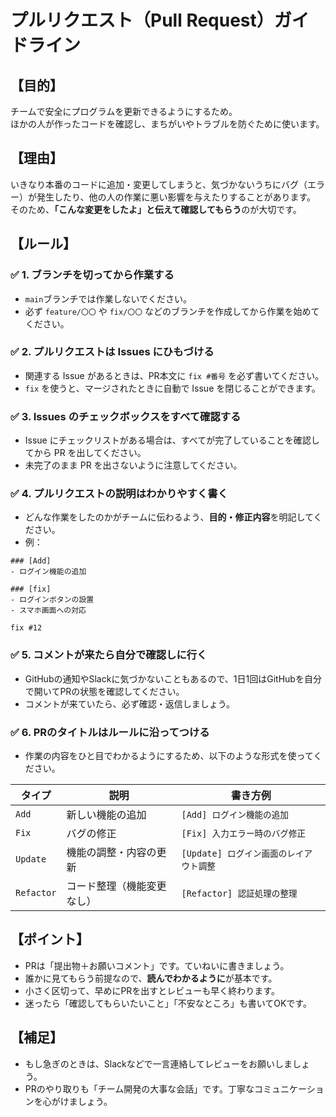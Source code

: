 # プルリクエスト（Pull Request）ガイドライン

## 【目的】
チームで安全にプログラムを更新できるようにするため。  
ほかの人が作ったコードを確認し、まちがいやトラブルを防ぐために使います。

## 【理由】
いきなり本番のコードに追加・変更してしまうと、気づかないうちにバグ（エラー）が発生したり、他の人の作業に悪い影響を与えたりすることがあります。  
そのため、**「こんな変更をしたよ」と伝えて確認してもらう**のが大切です。

## 【ルール】

### ✅ 1. ブランチを切ってから作業する
- `main`ブランチでは作業しないでください。
- 必ず `feature/〇〇` や `fix/〇〇` などのブランチを作成してから作業を始めてください。

### ✅ 2. プルリクエストは Issues にひもづける
- 関連する Issue があるときは、PR本文に `fix #番号` を必ず書いてください。
- `fix` を使うと、マージされたときに自動で Issue を閉じることができます。

### ✅ 3. Issues のチェックボックスをすべて確認する
- Issue にチェックリストがある場合は、すべてが完了していることを確認してから PR を出してください。
- 未完了のまま PR を出さないように注意してください。

### ✅ 4. プルリクエストの説明はわかりやすく書く
- どんな作業をしたのかがチームに伝わるよう、**目的・修正内容**を明記してください。
- 例：
```
### [Add]
- ログイン機能の追加

### [fix]
- ログインボタンの設置
- スマホ画面への対応

fix #12
```

### ✅ 5. コメントが来たら自分で確認しに行く
- GitHubの通知やSlackに気づかないこともあるので、1日1回はGitHubを自分で開いてPRの状態を確認してください。
- コメントが来ていたら、必ず確認・返信しましょう。

### ✅ 6. PRのタイトルはルールに沿ってつける
- 作業の内容をひと目でわかるようにするため、以下のような形式を使ってください。

| タイプ     | 説明                     | 書き方例                                |
|------------|--------------------------|-----------------------------------------|
| `Add`      | 新しい機能の追加         | `[Add] ログイン機能の追加`              |
| `Fix`      | バグの修正               | `[Fix] 入力エラー時のバグ修正`          |
| `Update`   | 機能の調整・内容の更新   | `[Update] ログイン画面のレイアウト調整` |
| `Refactor` | コード整理（機能変更なし）| `[Refactor] 認証処理の整理`             |

## 【ポイント】
- PRは「提出物＋お願いコメント」です。ていねいに書きましょう。
- 誰かに見てもらう前提なので、**読んでわかるように**が基本です。
- 小さく区切って、早めにPRを出すとレビューも早く終わります。
- 迷ったら「確認してもらいたいこと」「不安なところ」も書いてOKです。

## 【補足】
- もし急ぎのときは、Slackなどで一言連絡してレビューをお願いしましょう。
- PRのやり取りも「チーム開発の大事な会話」です。丁寧なコミュニケーションを心がけましょう。

